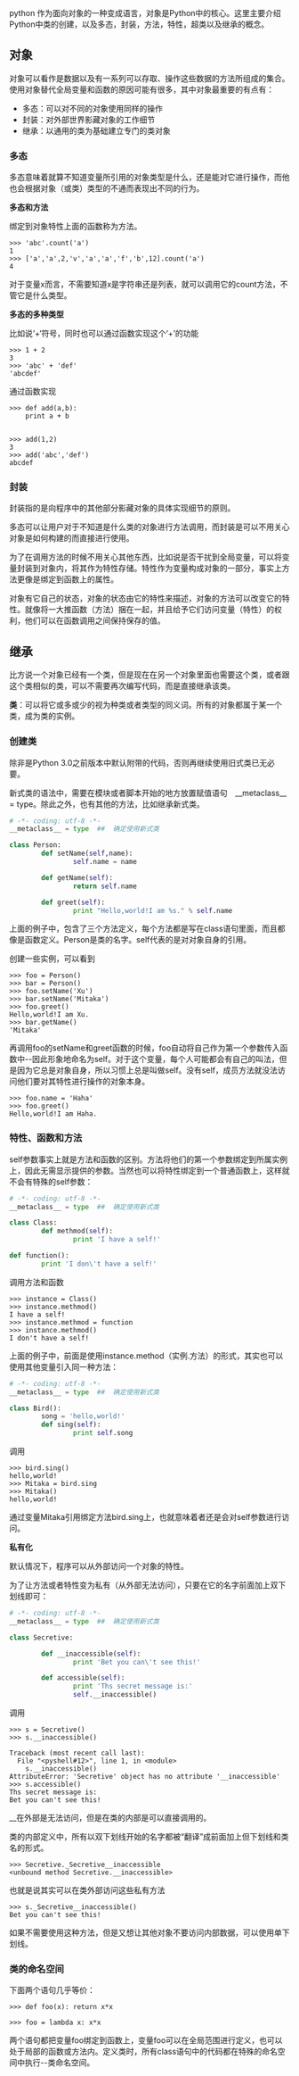 python 作为面向对象的一种变成语言，对象是Python中的核心。这里主要介绍Python中类的创建，以及多态，封装，方法，特性，超类以及继承的概念。

## 对象

对象可以看作是数据以及有一系列可以存取、操作这些数据的方法所组成的集合。使用对象替代全局变量和函数的原因可能有很多，其中对象最重要的有点有：

* 多态：可以对不同的对象使用同样的操作
* 封装：对外部世界影藏对象的工作细节
* 继承：以通用的类为基础建立专门的类对象

### 多态

多态意味着就算不知道变量所引用的对象类型是什么，还是能对它进行操作，而他也会根据对象（或类）类型的不通而表现出不同的行为。

**多态和方法**

绑定到对象特性上面的函数称为方法。

``` shell
>>> 'abc'.count('a')
1
>>> ['a','a',2,'v','a','a','f','b',12].count('a')
4
```

对于变量x而言，不需要知道x是字符串还是列表，就可以调用它的count方法，不管它是什么类型。

**多态的多种类型**

比如说‘+‘符号，同时也可以通过函数实现这个‘+’的功能

``` shell
>>> 1 + 2
3
>>> 'abc' + 'def'
'abcdef'
```

通过函数实现

``` shell
>>> def add(a,b):
	print a + b

	
>>> add(1,2)
3
>>> add('abc','def')
abcdef
```

### 封装

封装指的是向程序中的其他部分影藏对象的具体实现细节的原则。

多态可以让用户对于不知道是什么类的对象进行方法调用，而封装是可以不用关心对象是如何构建的而直接进行使用。

为了在调用方法的时候不用关心其他东西，比如说是否干扰到全局变量，可以将变量封装到对象内，将其作为特性存储。特性作为变量构成对象的一部分，事实上方法更像是绑定到函数上的属性。

对象有它自己的状态，对象的状态由它的特性来描述，对象的方法可以改变它的特性。就像将一大推函数（方法）捆在一起，并且给予它们访问变量（特性）的权利，他们可以在函数调用之间保持保存的值。

## 继承

比方说一个对象已经有一个类，但是现在在另一个对象里面也需要这个类，或者跟这个类相似的类，可以不需要再次编写代码，而是直接继承该类。

**类**：可以将它或多或少的视为种类或者类型的同义词。所有的对象都属于某一个类，成为类的实例。

### 创建类

除非是Python 3.0之前版本中默认附带的代码，否则再继续使用旧式类已无必要。

新式类的语法中，需要在模块或者脚本开始的地方放置赋值语句　\_\_metaclass__ = type。除此之外，也有其他的方法，比如继承新式类。

``` python
# -*- coding: utf-8 -*-
__metaclass__ = type  ##  确定使用新式类

class Person:
        def setName(self,name):
                self.name = name

        def getName(self):
                return self.name

        def greet(self):
                print "Hello,world!I am %s." % self.name
```

上面的例子中，包含了三个方法定义，每个方法都是写在class语句里面，而且都像是函数定义。Person是类的名字。self代表的是对对象自身的引用。

创建一些实例，可以看到

``` shell
>>> foo = Person()
>>> bar = Person()
>>> foo.setName('Xu')
>>> bar.setName('Mitaka')
>>> foo.greet()
Hello,world!I am Xu.
>>> bar.getName()
'Mitaka'
```

再调用foo的setName和greet函数的时候，foo自动将自己作为第一个参数传入函数中--因此形象地命名为self。对于这个变量，每个人可能都会有自己的叫法，但是因为它总是对象自身，所以习惯上总是叫做self。没有self，成员方法就没法访问他们要对其特性进行操作的对象本身。

``` shell
>>> foo.name = 'Haha'
>>> foo.greet()
Hello,world!I am Haha.
```

### 特性、函数和方法

self参数事实上就是方法和函数的区别。方法将他们的第一个参数绑定到所属实例上，因此无需显示提供的参数。当然也可以将特性绑定到一个普通函数上，这样就不会有特殊的self参数：

``` python
# -*- coding: utf-8 -*-
__metaclass__ = type  ##  确定使用新式类

class Class:
        def methmod(self):
                print 'I have a self!'

def function():
        print 'I don\'t have a self!'
```

调用方法和函数

``` shell
>>> instance = Class()
>>> instance.methmod()
I have a self!
>>> instance.methmod = function
>>> instance.methmod()
I don't have a self!
```

上面的例子中，前面是使用instance.method（实例.方法）的形式，其实也可以使用其他变量引入同一种方法：

``` python
# -*- coding: utf-8 -*-
__metaclass__ = type  ##  确定使用新式类

class Bird():
        song = 'hello,world!'
        def sing(self):
                print self.song
```

调用

``` shell
>>> bird.sing()
hello,world!
>>> Mitaka = bird.sing
>>> Mitaka()
hello,world!
```

通过变量Mitaka引用绑定方法bird.sing上，也就意味着者还是会对self参数进行访问。

**私有化**

默认情况下，程序可以从外部访问一个对象的特性。

为了让方法或者特性变为私有（从外部无法访问），只要在它的名字前面加上双下划线即可：

``` python
# -*- coding: utf-8 -*-
__metaclass__ = type  ##  确定使用新式类

class Secretive:

        def __inaccessible(self):
                print 'Bet you can\'t see this!'

        def accessible(self):
                print 'Ths secret message is:'
                self.__inaccessible()
```

调用

``` shell
>>> s = Secretive()
>>> s.__inaccessible()

Traceback (most recent call last):
  File "<pyshell#12>", line 1, in <module>
    s.__inaccessible()
AttributeError: 'Secretive' object has no attribute '__inaccessible'
>>> s.accessible()
Ths secret message is:
Bet you can't see this!
```

\__在外部是无法访问，但是在类的内部是可以直接调用的。

类的内部定义中，所有以双下划线开始的名字都被“翻译”成前面加上但下划线和类名的形式。

``` shell
>>> Secretive._Secretive__inaccessible
<unbound method Secretive.__inaccessible>
```

也就是说其实可以在类外部访问这些私有方法

``` shell
>>> s._Secretive__inaccessible()
Bet you can't see this!
```

如果不需要使用这种方法，但是又想让其他对象不要访问内部数据，可以使用单下划线。

### 类的命名空间

下面两个语句几乎等价：

``` shell
>>> def foo(x): return x*x

>>> foo = lambda x: x*x
```

两个语句都把变量foo绑定到函数上，变量foo可以在全局范围进行定义，也可以处于局部的函数或方法内。定义类时，所有class语句中的代码都在特殊的命名空间中执行--类命名空间。









​		



